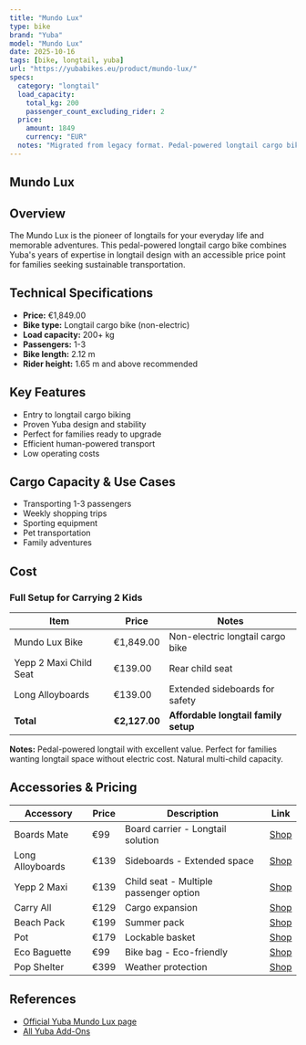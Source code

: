 ```yaml
---
title: "Mundo Lux"
type: bike
brand: "Yuba"
model: "Mundo Lux"
date: 2025-10-16
tags: [bike, longtail, yuba]
url: "https://yubabikes.eu/product/mundo-lux/"
specs:
  category: "longtail"
  load_capacity:
    total_kg: 200
    passenger_count_excluding_rider: 2
  price:
    amount: 1849
    currency: "EUR"
  notes: "Migrated from legacy format. Pedal-powered longtail cargo bike, non-electric."
---
```


## Mundo Lux

## Overview

The Mundo Lux is the pioneer of longtails for your everyday life and memorable adventures. This pedal-powered longtail cargo bike combines Yuba's years of expertise in longtail design with an accessible price point for families seeking sustainable transportation.

## Technical Specifications

- **Price:** €1,849.00
- **Bike type:** Longtail cargo bike (non-electric)
- **Load capacity:** 200+ kg
- **Passengers:** 1-3
- **Bike length:** 2.12 m
- **Rider height:** 1.65 m and above recommended

## Key Features

- Entry to longtail cargo biking
- Proven Yuba design and stability
- Perfect for families ready to upgrade
- Efficient human-powered transport
- Low operating costs

## Cargo Capacity & Use Cases

- Transporting 1-3 passengers
- Weekly shopping trips
- Sporting equipment
- Pet transportation
- Family adventures

## Cost

### Full Setup for Carrying 2 Kids

| Item                   | Price         | Notes                                |
| ---------------------- | ------------- | ------------------------------------ |
| Mundo Lux Bike         | €1,849.00     | Non-electric longtail cargo bike     |
| Yepp 2 Maxi Child Seat | €139.00       | Rear child seat                      |
| Long Alloyboards       | €139.00       | Extended sideboards for safety       |
| **Total**              | **€2,127.00** | **Affordable longtail family setup** |

**Notes:** Pedal-powered longtail with excellent value. Perfect for families wanting longtail space without electric cost. Natural multi-child capacity.

## Accessories & Pricing

| Accessory        | Price | Description                            | Link                                                   |
| ---------------- | ----- | -------------------------------------- | ------------------------------------------------------ |
| Boards Mate      | €99   | Board carrier - Longtail solution      | [Shop](https://yubabikes.eu/product/boards-mate/)      |
| Long Alloyboards | €139  | Sideboards - Extended space            | [Shop](https://yubabikes.eu/product/long-alloyboards/) |
| Yepp 2 Maxi      | €139  | Child seat - Multiple passenger option | [Shop](https://yubabikes.eu/product/yepp-2-maxi/)      |
| Carry All        | €129  | Cargo expansion                        | [Shop](https://yubabikes.eu/product/carry-all/)        |
| Beach Pack       | €199  | Summer pack                            | [Shop](https://yubabikes.eu/product/beach-pack/)       |
| Pot              | €179  | Lockable basket                        | [Shop](https://yubabikes.eu/product/pot/)              |
| Eco Baguette     | €99   | Bike bag - Eco-friendly                | [Shop](https://yubabikes.eu/product/eco-baguette/)     |
| Pop Shelter      | €399  | Weather protection                     | [Shop](https://yubabikes.eu/product/pop-shelter/)      |

## References

- [Official Yuba Mundo Lux page](https://yubabikes.eu/product/mundo-lux/)
- [All Yuba Add-Ons](https://yubabikes.eu/shop/add-ons/)
